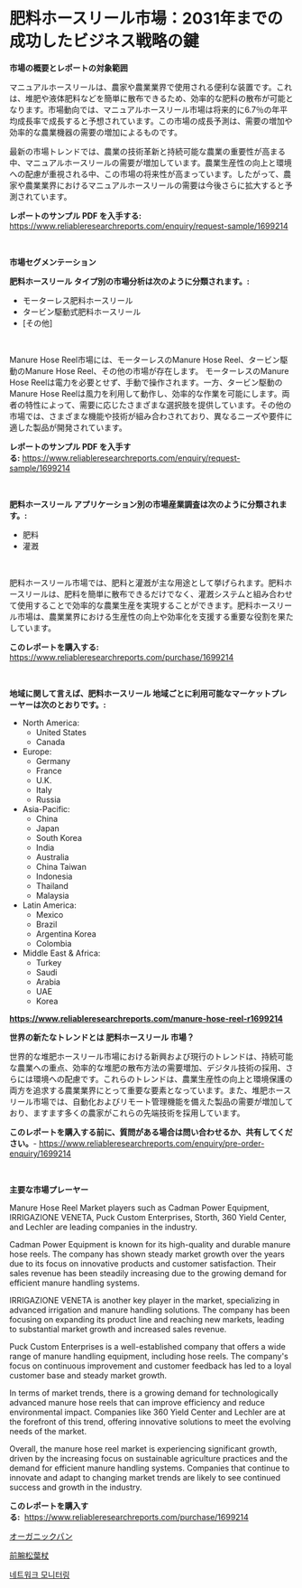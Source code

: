 <p><h1>肥料ホースリール市場：2031年までの成功したビジネス戦略の鍵</h1></p><p><strong>市場の概要とレポートの対象範囲</strong></p>
<p><p>マニュアルホースリールは、農家や農業業界で使用される便利な装置です。これは、堆肥や液体肥料などを簡単に散布できるため、効率的な肥料の散布が可能となります。市場動向では、マニュアルホースリール市場は将来的に6.7％の年平均成長率で成長すると予想されています。この市場の成長予測は、需要の増加や効率的な農業機器の需要の増加によるものです。</p><p>最新の市場トレンドでは、農業の技術革新と持続可能な農業の重要性が高まる中、マニュアルホースリールの需要が増加しています。農業生産性の向上と環境への配慮が重視される中、この市場の将来性が高まっています。したがって、農家や農業業界におけるマニュアルホースリールの需要は今後さらに拡大すると予測されています。</p></p>
<p><strong>レポートのサンプル PDF を入手する:</strong> <a href="https://www.reliableresearchreports.com/enquiry/request-sample/1699214">https://www.reliableresearchreports.com/enquiry/request-sample/1699214</a></p>
<p>&nbsp;</p>
<p><strong>市場セグメンテーション</strong></p>
<p><strong>肥料ホースリール タイプ別の市場分析は次のように分類されます。:</strong></p>
<p><ul><li>モーターレス肥料ホースリール</li><li>タービン駆動式肥料ホースリール</li><li>[その他]</li></ul></p>
<p>&nbsp;</p>
<p><p>Manure Hose Reel市場には、モーターレスのManure Hose Reel、タービン駆動のManure Hose Reel、その他の市場が存在します。 モーターレスのManure Hose Reelは電力を必要とせず、手動で操作されます。一方、タービン駆動のManure Hose Reelは風力を利用して動作し、効率的な作業を可能にします。両者の特性によって、需要に応じたさまざまな選択肢を提供しています。その他の市場では、さまざまな機能や技術が組み合わされており、異なるニーズや要件に適した製品が開発されています。</p></p>
<p><strong>レポートのサンプル PDF を入手する:</strong>&nbsp;<a href="https://www.reliableresearchreports.com/enquiry/request-sample/1699214">https://www.reliableresearchreports.com/enquiry/request-sample/1699214</a></p>
<p>&nbsp;</p>
<p><strong> 肥料ホースリール アプリケーション別の市場産業調査は次のように分類されます。:</strong></p>
<p><ul><li>肥料</li><li>灌漑</li></ul></p>
<p>&nbsp;</p>
<p><p>肥料ホースリール市場では、肥料と灌漑が主な用途として挙げられます。肥料ホースリールは、肥料を簡単に散布できるだけでなく、灌漑システムと組み合わせて使用することで効率的な農業生産を実現することができます。肥料ホースリール市場は、農業業界における生産性の向上や効率化を支援する重要な役割を果たしています。</p></p>
<p><strong>このレポートを購入する:</strong>&nbsp; <a href="https://www.reliableresearchreports.com/purchase/1699214">https://www.reliableresearchreports.com/purchase/1699214</a></p>
<p>&nbsp;</p>
<p><strong>地域に関して言えば、肥料ホースリール 地域ごとに利用可能なマーケットプレーヤーは次のとおりです。:</strong></p>
<p><ul>
    <li>
        North America:
        <ul>
            <li>United States</li>
            <li>Canada</li>
        </ul>
    </li>
    <li>
        Europe:
        <ul>
            <li>Germany</li>
            <li>France</li>
            <li>U.K.</li>
            <li>Italy</li>
            <li>Russia</li>
        </ul>
    </li>
    <li>
        Asia-Pacific:
        <ul>
            <li>China</li>
            <li>Japan</li>
            <li>South Korea</li>
            <li>India</li>
            <li>Australia</li>
            <li>China Taiwan</li>
            <li>Indonesia</li>
            <li>Thailand</li>
            <li>Malaysia</li>
        </ul>
    </li>
    <li>
        Latin America:
        <ul>
            <li>Mexico</li>
            <li>Brazil</li>
            <li>Argentina Korea</li>
            <li>Colombia</li>
        </ul>
    </li>
    <li>
        Middle East & Africa:
        <ul>
            <li>Turkey</li>
            <li>Saudi</li>
            <li>Arabia</li>
            <li>UAE</li>
            <li>Korea</li>
        </ul>
    </li>
    </ul></p>
<p><strong><a href="https://www.reliableresearchreports.com/manure-hose-reel-r1699214">https://www.reliableresearchreports.com/manure-hose-reel-r1699214</a></strong>&nbsp;</p>
<p><strong>世界の新たなトレンドとは 肥料ホースリール 市場？</strong></p>
<p><p>世界的な堆肥ホースリール市場における新興および現行のトレンドは、持続可能な農業への重点、効率的な堆肥の散布方法の需要増加、デジタル技術の採用、さらには環境への配慮です。これらのトレンドは、農業生産性の向上と環境保護の両方を追求する農業業界にとって重要な要素となっています。また、堆肥ホースリール市場では、自動化およびリモート管理機能を備えた製品の需要が増加しており、ますます多くの農家がこれらの先端技術を採用しています。</p></p>
<p><strong>このレポートを購入する前に、質問がある場合は問い合わせるか、共有してください。</strong>- <a href="https://www.reliableresearchreports.com/enquiry/pre-order-enquiry/1699214">https://www.reliableresearchreports.com/enquiry/pre-order-enquiry/1699214</a></p>
<p>&nbsp;</p>
<p><strong>主要な市場プレーヤー</strong></p>
<p><p>Manure Hose Reel Market players such as Cadman Power Equipment, IRRIGAZIONE VENETA, Puck Custom Enterprises, Storth, 360 Yield Center, and Lechler are leading companies in the industry. </p><p>Cadman Power Equipment is known for its high-quality and durable manure hose reels. The company has shown steady market growth over the years due to its focus on innovative products and customer satisfaction. Their sales revenue has been steadily increasing due to the growing demand for efficient manure handling systems.</p><p>IRRIGAZIONE VENETA is another key player in the market, specializing in advanced irrigation and manure handling solutions. The company has been focusing on expanding its product line and reaching new markets, leading to substantial market growth and increased sales revenue.</p><p>Puck Custom Enterprises is a well-established company that offers a wide range of manure handling equipment, including hose reels. The company's focus on continuous improvement and customer feedback has led to a loyal customer base and steady market growth.</p><p>In terms of market trends, there is a growing demand for technologically advanced manure hose reels that can improve efficiency and reduce environmental impact. Companies like 360 Yield Center and Lechler are at the forefront of this trend, offering innovative solutions to meet the evolving needs of the market.</p><p>Overall, the manure hose reel market is experiencing significant growth, driven by the increasing focus on sustainable agriculture practices and the demand for efficient manure handling systems. Companies that continue to innovate and adapt to changing market trends are likely to see continued success and growth in the industry.</p></p>
<p><strong>このレポートを購入する:</strong>&nbsp;&nbsp;<a href="https://www.reliableresearchreports.com/purchase/1699214">https://www.reliableresearchreports.com/purchase/1699214</a></p>
<p><p><a href="https://github.com/Calvi3ynJerde867/Market-Research-Report-List-1/blob/main/624389534962.md">オーガニックパン</a></p><p><a href="https://github.com/hwbcz413288296/Market-Research-Report-List-1/blob/main/237313434940.md">前腕松葉杖</a></p><p><a href="https://github.com/RichardLueilwitz787/Market-Research-Report-List-1/blob/main/604676220900.md">네트워크 모니터링</a></p></p>